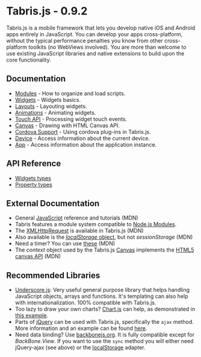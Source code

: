 # Tabris.js - 0.9.2

Tabris.js is a mobile framework that lets you develop native iOS and Android apps entirely in JavaScript. You can develop your apps cross-platform, without the typical performance penalties you know from other cross-platform toolkits (no WebViews involved). You are more than welcome to use existing JavaScript libraries and native extensions to build upon the core functionality.

## Documentation
- [Modules](modules) - How to organize and load scripts.
- [Widgets](widgets) - Widgets basics.
- [Layouts](layout) - Layouting widgets.
- [Animations](animations) - Animating widgets.
- [Touch API](touch-events) - Processing widget touch events.
- [Canvas](canvas) - Drawing with HTML Canvas API.
- [Cordova Support](cordova) - Using cordova plug-ins in Tabris.js.
- [Device](device) - Access information about the current device.
- [App](device) - Access information about the application instance.

## API Reference
- [Widgets types](widget-types)
- [Property types](property-types)

## External Documentation
- General [JavaScript](https://developer.mozilla.org/en-US/docs/Web/JavaScript) reference and tutorials (MDN) 
- Tabris features a module system compatible to [Node.js Modules](http://nodejs.org/docs/latest/api/modules.html).
- The [XMLHttpRequest](https://developer.mozilla.org/en-US/docs/Web/API/XMLHttpRequest) is available in Tabris.js (MDN)
- Also available is the [*localStorage* object](https://developer.mozilla.org/en-US/docs/Web/Guide/API/DOM/Storage), but not *sessionStorage* (MDN)
- Need a timer? You can use [these](https://developer.mozilla.org/en-US/Add-ons/Code_snippets/Timers) (MDN)
- The *context* object used by the Tabris.js [Canvas](canvas) implements the [HTML5 canvas API](https://developer.mozilla.org/en/docs/Web/API/CanvasRenderingContext2D) (MDN)

## Recommended Libraries
- [Underscore.js](http://underscorejs.org/): Very useful general purpose library that helps handling JavaScript objects, arrays and functions. It's templating can also help with internationalization. 100% compatible with Tabris.js.
- Too lazy to draw your own charts? [Chart.js](http://www.chartjs.org/) can help, as demonstrated in [this example](https://github.com/eclipsesource/tabris-js/blob/master/examples/chart/chartdemo.js).
- Parts of [jQuery](http://jquery.com) can be used with Tabris.js, specifically the `ajax` method. More information and an example can be found [here](https://github.com/eclipsesource/tabris-js/tree/master/examples/jquery).
- Need data binding? Use [backbonejs.org](http://backbonejs.org/). It is fully compatible except for *BackBone.View*. If you want to use the `sync` method you will either need jQuery-ajax (see above) or the [localStorage](https://github.com/jeromegn/Backbone.localStorage) adapter.
